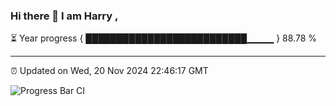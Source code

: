 ### Hi there 👋 I am Harry , 

⏳ Year progress { ██████████████████████████▁▁▁▁ } 88.78 %

---

⏰ Updated on Wed, 20 Nov 2024 22:46:17 GMT

![Progress Bar CI](https://github.com/duykhang68/duykhang68/workflows/Progress%20Bar%20CI/badge.svg)
